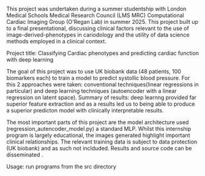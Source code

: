 This project was undertaken during a summer studentship with London Medical Schools Medical Research Council (LMS MRC) Computational Cardiac Imaging Group (O'Regan Lab) in summer 2025.
This project built up to a final presentational, discussing clinical factors relevant to the use of image-derived-phenotypes in cariodology and the utility of data science methods employed in a clinical context.

Project title: Classifying Cardiac phenotypes and predicting cardiac function with deep learning

The goal of this project was to use UK biobank data (48 patients, 100 biomarkers each) to train a model to predict systollic blood pressure. For this 2 approaches were taken: conventional  techniques(linear regressions in particular) and deep learning techniques (autoencoder with a linear regression on latent space).
Summary of results: deep learnng provided far superior feature extraction and as a results led us to being able to produce a superior predicton model with clinically interpretable results. 

The most important parts of this project are the model architecture used (regression_autencoder_model.py) a standard MLP. Whilst this internship program is largely educational, the images generated highlight important clinical relationships. 
The relevant training data is subject to data protection (UK biobank) and as such not inclduded. Results and source code can be disseminated .

Usage: run programs from the src directory
